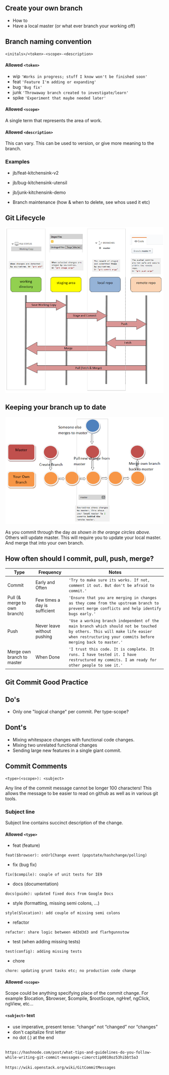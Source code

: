 
Create your own branch
----------------------------

* How to
* Have a local master (or what ever branch your working off)

Branch naming convention
----------------------------
```
<initals>/<token>-<scope>-<description> 
```

#### Allowed `<token>`
* wip `'Works in progress; stuff I know won't be finished soon'`
* feat `'Feature I'm adding or expanding'`
* bug `'Bug fix'`
* junk `'Throwaway branch created to investigate/learn'`
* spike `'Experiment that maybe needed later'`

#### Allowed `<scope>`
A single term that represents the area of work.

#### Allowed `<description>`
This can vary. This can be used to version, or give more meaning to the branch.

### Examples  

* jb/feat-kitchensink-v2
* jb/bug-kitchensink-utensil
* jb/junk-kitchensink-demo

* Branch maintenance (how & when to delete, see whos used it etc)


Git Lifecycle
----------------------------

![Alt text](readme/images/lifecycle.png?raw=true "Git Life Cycle")

Keeping your branch up to date
----------------------------

![Alt text](readme/images/uptodate.png?raw=true "Git Life Cycle")

As you commit through the day *as shown in the orange circles above.* Others will update master. This will require you to update your local master. And merge that into your own branch.

How often should I commit, pull, push, merge?
----------------------------

| Type             | Frequency                         | Notes              |
 ----------------- | --------------------------------- | ------------------
| Commit           | Early and Often               | `'Try to make sure its works. If not, comment it out. But don't be afraid to commit.'` |
| Pull (& merge to own branch)            | Few times a day is sufficient | `'Ensure that you are merging in changes as they come from the upstream branch to prevent merge conflicts and help identify bugs early.'` |
| Push             | Never leave without pushing     | `'Use a working branch independent of the main branch which should not be touched by others. This will make life easier when restructuring your commits before merging back to master.'` |
| Merge own branch to master  | When Done     | `'I trust this code. It is complete. It runs. I have tested it. I have restructured my commits. I am ready for other people to see it.'` |


Git Commit Good Practice
----------------------------

## Do's

* Only one "logical change" per commit. Per type-scope?

## Dont's

* Mixing whitespace changes with functional code changes.
* Mixing two unrelated functional changes
* Sending large new features in a single giant commit.

Commit Comments
----------------------------
```
<type>(<scope>): <subject>
```

Any line of the commit message cannot be longer 100 characters! This allows the message to be easier to read on github as well as in various git tools.

### Subject line        
Subject line contains succinct description of the change.

#### Allowed `<type>`
* feat (feature)
```
feat($browser): onUrlChange event (popstate/hashchange/polling)
```
* fix (bug fix)
```
fix($compile): couple of unit tests for IE9
```
* docs (documentation)
```
docs(guide): updated fixed docs from Google Docs
```
* style (formatting, missing semi colons, …)
```
style($location): add couple of missing semi colons
```
* refactor
```
refactor: share logic between 4d3d3d3 and flarhgunnstow
```
* test (when adding missing tests)
```
test(config): adding missing tests
```
* chore
```
chore: updating grunt tasks etc; no production code change
```

#### Allowed `<scope>`
Scope could be anything specifying place of the commit change. For example $location, $browser, $compile, $rootScope, ngHref, ngClick, ngView, etc...

#### `<subject>` text
* use imperative, present tense: “change” not “changed” nor “changes”
* don't capitalize first letter
* no dot (.) at the end


```

https://hashnode.com/post/what-tips-and-guidelines-do-you-follow-while-writing-git-commit-messages-cimorctip0010oz53hibbt5a3

https://wiki.openstack.org/wiki/GitCommitMessages

